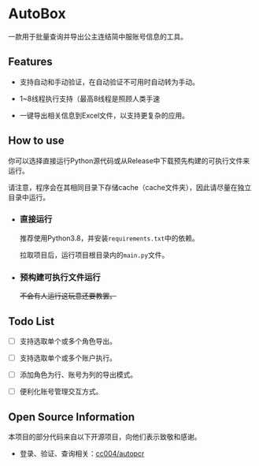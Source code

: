 # AutoBox


一款用于批量查询并导出公主连结简中服账号信息的工具。

## Features

- 支持自动和手动验证，在自动验证不可用时自动转为手动。
  
- 1~8线程执行支持（最高8线程是照顾人类手速
  
- 一键导出相关信息到Excel文件，以支持更复杂的应用。
  

## How to use

你可以选择直接运行Python源代码或从Release中下载预先构建的可执行文件来运行。

请注意，程序会在其相同目录下存储cache（cache文件夹），因此请尽量在独立目录中运行。

- ### 直接运行
  
  推荐使用Python3.8，并安装`requirements.txt`中的依赖。
  
  拉取项目后，运行项目根目录内的`main.py`文件。
  
- ### 预构建可执行文件运行
  
  ~~不会有人运行这玩意还要教罢。~~
  

## Todo List

- [ ] 支持选取单个或多个角色导出。
  
- [ ] 支持选取单个或多个账户执行。
  
- [ ] 添加角色为行、账号为列的导出模式。
  
- [ ] 便利化账号管理交互方式。
  

## Open Source Information

本项目的部分代码来自以下开源项目，向他们表示致敬和感谢。

- 登录、验证、查询相关：[cc004/autopcr](https://github.com/cc004/autopcr)
